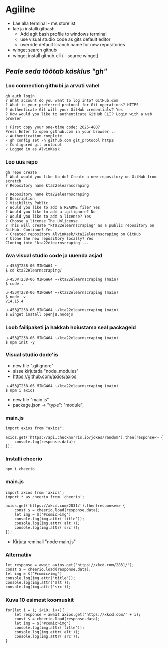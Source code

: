 # Agiilne

 - Lae alla terminal - ms store'ist
 - lae ja installi gitbash
   - Add agit bash profile to windows terminal
   - use visual studio code as gits default editor
   - override default branch name for new repositories
 - winget search github
 - winget install github.cli (--source winget)
 
 ## *Peale seda töötab käsklus "gh"*
### Loo connection githubi ja arvuti vahel
```
gh auth login
? What account do you want to log into? GitHub.com
? What is your preferred protocol for Git operations? HTTPS
? Authenticate Git with your GitHub credentials? Yes
? How would you like to authenticate GitHub CLI? Login with a web browser

! First copy your one-time code: 2625-4807
Press Enter to open github.com in your browser...
✓ Authentication complete.
- gh config set -h github.com git_protocol https
✓ Configured git protocol
✓ Logged in as AlvinKask
```
### Loo uus repo
```
gh repo create
? What would you like to do? Create a new repository on GitHub from scratch
? Repository name kta22elearnscraping

? Repository name kta22elearnscraping
? Description
? Visibility Public
? Would you like to add a README file? Yes
? Would you like to add a .gitignore? No
? Would you like to add a license? Yes
? Choose a license The Unlicense
? This will create "kta22elearnscraping" as a public repository on GitHub. Continue? Yes
✓ Created repository AlvinKask/kta22elearnscraping on GitHub
? Clone the new repository locally? Yes
Cloning into 'kta22elearnscraping'...
```
 
### Ava visual studio code ja uuenda asjad
``` 
u-453@T238-06 MINGW64 ~
$ cd kta22elearnscraping/

u-453@T238-06 MINGW64 ~/kta22elearnscraping (main)
$ code .

u-453@T238-06 MINGW64 ~/kta22elearnscraping (main)
$ node -v
v14.15.4

u-453@T238-06 MINGW64 ~/kta22elearnscraping (main)
$ winget install openjs.nodejs
```
 
### Loob failipaketi ja hakkab hoiustama seal packageid
```
u-453@T238-06 MINGW64 ~/kta22elearnscraping (main)
$ npm init -y
```
### Visual studio dode'is
- new file ".gitignore"
- sisse kirjutada "node_modules"
- https://github.com/axios/axios
```
u-453@T238-06 MINGW64 ~/kta22elearnscraping (main)
$ npm i axios
```
 
- new file "main.js"
- package.json -> "type": "module",

### main.js
```
import axios from "axios";

axios.get('https://api.chucknorris.io/jokes/random').then(response=> {
    console.log(response.data);
});
```
### Installi cheerio
```
npm i cheerio
```
### main.js
```
import axios from 'axios';
import * as cheerio from 'cheerio';

axios.get('https://xkcd.com/2831/').then(response=> {
    const $ = cheerio.load(response.data);
    let img = $('#comic>img')
    console.log(img.attr('title'));
    console.log(img.attr('alt'));
    console.log(img.attr('src'));
});
```
- Kirjuta reminali "node main.js"
 
### Alternatiiv
```
let response = await axios.get('https://xkcd.com/2831/');
const $ = cheerio.load(response.data);
let img = $('#comic>img')
console.log(img.attr('title'));
console.log(img.attr('alt'));
console.log(img.attr('src'));
```
### Kuva 10 esimest koomuskit
```
for(let i = 1; i<10; i++){
    let response = await axios.get('https://xkcd.com/' + i);
    const $ = cheerio.load(response.data);
    let img = $('#comic>img')
    console.log(img.attr('title'));
    console.log(img.attr('alt'));
    console.log(img.attr('src'));
}
```
